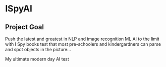 # ISpyAI

## Project Goal

Push the latest and greatest in NLP and image recognition ML AI to the limit with I Spy books test 
that most pre-schoolers and kindergardners can parse and spot objects in the picture...

My ultimate modern day AI test

